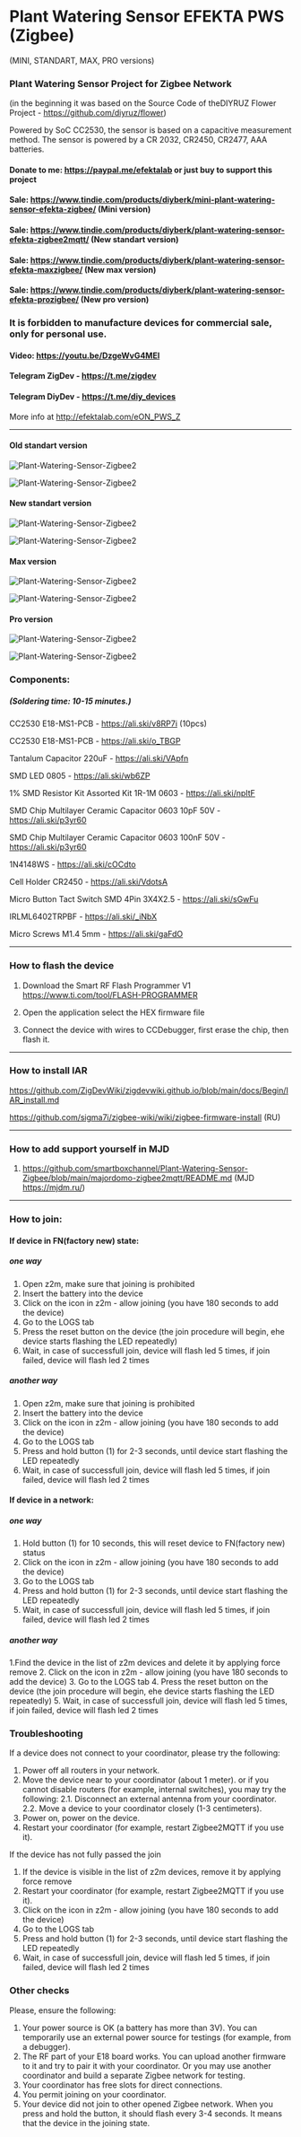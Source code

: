 # Plant Watering Sensor EFEKTA PWS (Zigbee)
(MINI, STANDART, MAX, PRO versions)

### Plant Watering Sensor Project for Zigbee Network 
(in the beginning it was based on the Source Code of theDIYRUZ Flower Project - https://github.com/diyruz/flower)

Powered by SoC CC2530, the sensor is based on a capacitive measurement method. The sensor is powered by a CR 2032, CR2450, CR2477, ААА batteries.


#### Donate to me: https://paypal.me/efektalab or just buy to support this project

#### Sale: https://www.tindie.com/products/diyberk/mini-plant-watering-sensor-efekta-zigbee/ (Mini version)

#### Sale: https://www.tindie.com/products/diyberk/plant-watering-sensor-efekta-zigbee2mqtt/ (New standart version)

#### Sale: https://www.tindie.com/products/diyberk/plant-watering-sensor-efekta-maxzigbee/ (New max version)

#### Sale: https://www.tindie.com/products/diyberk/plant-watering-sensor-efekta-prozigbee/ (New pro version)

### It is forbidden to manufacture devices for commercial sale, only for personal use.



#### Video: https://youtu.be/DzgeWvG4MEI

#### Telegram ZigDev - https://t.me/zigdev

#### Telegram DiyDev - https://t.me/diy_devices

More info at http://efektalab.com/eON_PWS_Z

---
#### Old standart version

![Plant-Watering-Sensor-Zigbee2](https://github.com/smartboxchannel/Plant-Watering-Sensor-Zigbee/blob/main/IMAGES/001.png) 

![Plant-Watering-Sensor-Zigbee2](https://github.com/smartboxchannel/Plant-Watering-Sensor-Zigbee/blob/main/IMAGES/003.jpg) 

#### New standart version

![Plant-Watering-Sensor-Zigbee2](https://github.com/smartboxchannel/Plant-Watering-Sensor-Zigbee/blob/main/IMAGES/007.jpg) 

![Plant-Watering-Sensor-Zigbee2](https://github.com/smartboxchannel/Plant-Watering-Sensor-Zigbee/blob/main/IMAGES/006.jpg) 

#### Max version

![Plant-Watering-Sensor-Zigbee2](https://github.com/smartboxchannel/Plant-Watering-Sensor-Zigbee/blob/main/IMAGES/008.jpg) 

![Plant-Watering-Sensor-Zigbee2](https://github.com/smartboxchannel/Plant-Watering-Sensor-Zigbee/blob/main/IMAGES/009.jpg) 

#### Pro version

![Plant-Watering-Sensor-Zigbee2](https://github.com/smartboxchannel/Plant-Watering-Sensor-Zigbee/blob/main/IMAGES/010.jpg) 

![Plant-Watering-Sensor-Zigbee2](https://github.com/smartboxchannel/Plant-Watering-Sensor-Zigbee/blob/main/IMAGES/012.jpg) 

### Components:
##### (Soldering time: 10-15 minutes.)

CC2530 E18-MS1-PCB - https://ali.ski/v8RP7i (10pcs)

CC2530 E18-MS1-PCB - https://ali.ski/o_TBGP

Tantalum Capacitor 220uF - https://ali.ski/VApfn

SMD LED 0805 - https://ali.ski/wb6ZP 

1% SMD Resistor Kit Assorted Kit 1R-1M 0603 - https://ali.ski/npItF

SMD Chip Multilayer Ceramic Capacitor 0603 10pF 50V - https://ali.ski/p3yr60

SMD Chip Multilayer Ceramic Capacitor 0603 100nF 50V - https://ali.ski/p3yr60

1N4148WS - https://ali.ski/cOCdto

Cell Holder CR2450 - https://ali.ski/VdotsA

Micro Button Tact Switch SMD 4Pin 3X4X2.5 - https://ali.ski/sGwFu

IRLML6402TRPBF - https://ali.ski/_iNbX

Micro Screws M1.4 5mm - https://ali.ski/gaFdO


---

### How to flash the device

1. Download the Smart RF Flash Programmer V1 https://www.ti.com/tool/FLASH-PROGRAMMER

2. Open the application select the HEX firmware file

3. Connect the device with wires to CCDebugger, first erase the chip, then flash it.

---

### How to install IAR

https://github.com/ZigDevWiki/zigdevwiki.github.io/blob/main/docs/Begin/IAR_install.md

https://github.com/sigma7i/zigbee-wiki/wiki/zigbee-firmware-install (RU)

---

### How to add support yourself in MJD

1.  https://github.com/smartboxchannel/Plant-Watering-Sensor-Zigbee/blob/main/majordomo-zigbee2mqtt/README.md (MJD https://mjdm.ru/)

---

### How to join:
#### If device in FN(factory new) state:
##### one way
1. Open z2m, make sure that joining is prohibited
2. Insert the battery into the device
3. Click on the icon in z2m - allow joining (you have 180 seconds to add the device)
4. Go to the LOGS tab
5. Press the reset button on the device (the join procedure will begin, еhe device starts flashing the LED repeatedly)
6. Wait, in case of successfull join, device will flash led 5 times, if join failed, device will flash led 2 times

##### another way
1. Open z2m, make sure that joining is prohibited
2. Insert the battery into the device
3. Click on the icon in z2m - allow joining (you have 180 seconds to add the device)
4. Go to the LOGS tab
5. Press and hold button (1) for 2-3 seconds, until device start flashing the LED repeatedly
6. Wait, in case of successfull join, device will flash led 5 times, if join failed, device will flash led 2 times


#### If device in a network:
##### one way 
1. Hold button (1) for 10 seconds, this will reset device to FN(factory new) status 
2. Click on the icon in z2m - allow joining (you have 180 seconds to add the device)
3. Go to the LOGS tab
5. Press and hold button (1) for 2-3 seconds, until device start flashing the LED repeatedly
6. Wait, in case of successfull join, device will flash led 5 times, if join failed, device will flash led 2 times

##### another way
1.Find the device in the list of z2m devices and delete it by applying force remove
2. Click on the icon in z2m - allow joining (you have 180 seconds to add the device)
3. Go to the LOGS tab
4. Press the reset button on the device (the join procedure will begin, еhe device starts flashing the LED repeatedly)
5. Wait, in case of successfull join, device will flash led 5 times, if join failed, device will flash led 2 times

### Troubleshooting

If a device does not connect to your coordinator, please try the following:

1. Power off all routers in your network.
2. Move the device near to your coordinator (about 1 meter).
or if you cannot disable routers (for example, internal switches), you may try the following:
2.1. Disconnect an external antenna from your coordinator.
2.2. Move a device to your coordinator closely (1-3 centimeters).
3. Power on, power on the device.
4. Restart your coordinator (for example, restart Zigbee2MQTT if you use it).

If the device has not fully passed the join

1. If the device is visible in the list of z2m devices, remove it by applying force remove
2. Restart your coordinator (for example, restart Zigbee2MQTT if you use it).
3. Click on the icon in z2m - allow joining (you have 180 seconds to add the device)
4. Go to the LOGS tab
5. Press and hold button (1) for 2-3 seconds, until device start flashing the LED repeatedly
6. Wait, in case of successfull join, device will flash led 5 times, if join failed, device will flash led 2 times



### Other checks

Please, ensure the following:

1. Your power source is OK (a battery has more than 3V). You can temporarily use an external power source for testings (for example, from a debugger).
2. The RF part of your E18 board works. You can upload another firmware to it and try to pair it with your coordinator. Or you may use another coordinator and build a separate Zigbee network for testing.
3. Your coordinator has free slots for direct connections.
4. You permit joining on your coordinator.
5. Your device did not join to other opened Zigbee network. When you press and hold the button, it should flash every 3-4 seconds. It means that the device in the joining state.
